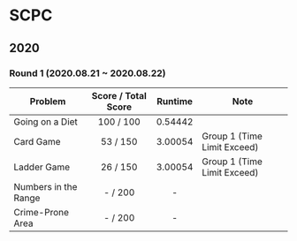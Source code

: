 # SCPC

## 2020
### Round 1 (2020.08.21 ~ 2020.08.22)

Problem | Score / Total Score | Runtime | Note
---|:---:|:---:|---
Going on a Diet | 100 / 100 | 0.54442 |
Card Game | 53 / 150 | 3.00054 | Group 1 (Time Limit Exceed)
Ladder Game | 26 / 150 | 3.00054 | Group 1 (Time Limit Exceed)
Numbers in the Range | - / 200 | - |
Crime-Prone Area | - / 200 | - |